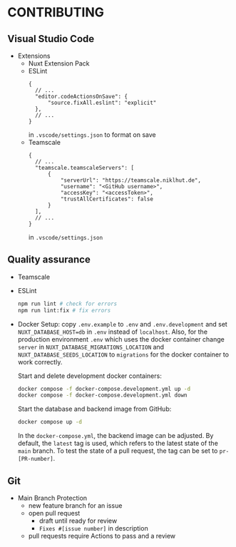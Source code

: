 # CONTRIBUTING

## Visual Studio Code

- Extensions
  - Nuxt Extension Pack
  - ESLint
    ```
    {
      // ...
      "editor.codeActionsOnSave": {
          "source.fixAll.eslint": "explicit"
      },
      // ...
    }
    ```
    in `.vscode/settings.json` to format on save
  - Teamscale
    ```
    {
      // ...
      "teamscale.teamscaleServers": [
          {
              "serverUrl": "https://teamscale.niklhut.de",
              "username": "<GitHub username>",
              "accessKey": "<accessToken>",
              "trustAllCertificates": false
          }
      ],
      // ...
    }
    ```
    in `.vscode/settings.json`

## Quality assurance

- Teamscale
- ESLint

  ```bash
  npm run lint # check for errors
  npm run lint:fix # fix errors
  ```

- Docker
  Setup: copy `.env.example` to `.env` and `.env.development` and set `NUXT_DATABASE_HOST=db` in `.env` instead of `localhost`. Also, for the production environment `.env` which uses the docker container change `server` in `NUXT_DATABASE_MIGRATIONS_LOCATION` and `NUXT_DATABASE_SEEDS_LOCATION` to `migrations` for the docker container to work correctly.

  Start and delete development docker containers:

  ```bash
  docker compose -f docker-compose.development.yml up -d
  docker compose -f docker-compose.development.yml down
  ```

  Start the database and backend image from GitHub:

  ```bash
  docker compose up -d
  ```

  In the `docker-compose.yml`, the backend image can be adjusted. By default, the `latest` tag is used, which refers to the latest state of the `main` branch. To test the state of a pull request, the tag can be set to `pr-[PR-number]`.

## Git

- Main Branch Protection
  - new feature branch for an issue
  - open pull request
    - draft until ready for review
    - `Fixes #[issue number]` in description
  - pull requests require Actions to pass and a review
